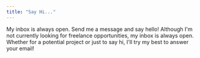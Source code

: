 ```yaml
---
title: "Say Hi..."
---
```


My inbox is always open. Send me a message and say hello! Although I'm not currently looking for freelance opportunities, my inbox is always open. Whether for a potential project or just to say hi, I'll try my best to answer your email!
